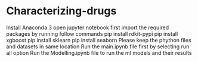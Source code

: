 # Characterizing-drugs
Install Anaconda 3
open jupyter notebook
first import the required packages by running follow commands
pip install rdkit-pypi
pip install xgboost
pip install sklearn
pip install seaborn
Please keep the phython files and datasets in same location
Run the main.ipynb file first by selecting run all option
Run the Modelling.ipynb file to run the ml models and their results
